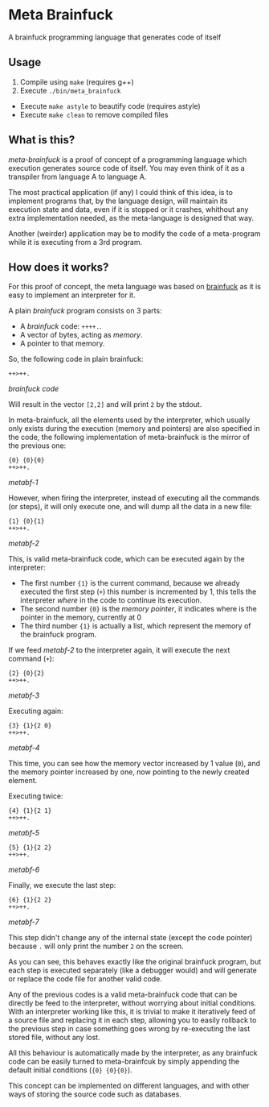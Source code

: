 Meta Brainfuck
==============

A brainfuck programming language that generates code of itself

## Usage

1. Compile using `make` (requires g++)
2. Execute `./bin/meta_brainfuck`


* Execute `make astyle` to beautify code (requires astyle)
* Execute `make clean` to remove compiled files

## What is this?

_meta-brainfuck_ is a proof of concept of a programming language which execution generates source code of itself. You may even think of it as a transpiler from language A to language A.

The most practical application (if any) I could think of this idea, is to implement programs that, by the language design, will maintain its execution state and data, even if it is stopped or it crashes, whithout any extra implementation needed, as the meta-language is designed that way.

Another (weirder) application may be to modify the code of a meta-program while it is executing from a 3rd program.

## How does it works?

For this proof of concept, the meta language was based on [brainfuck](https://esolangs.org/wiki/Brainfuck) as it is easy to implement an interpreter for it.

A plain _brainfuck_ program consists on 3 parts:

* A _brainfuck_ code: `++++.`.
* A vector of bytes, acting as _memory_.
* A pointer to that memory.

So, the following code in plain brainfuck:
```bf
++>++.
```
_brainfuck code_

Will result in the vector `[2,2]` and will print `2` by the stdout.

In meta-brainfuck, all the elements used by the interpreter, which usually only exists during the execution (memory and pointers) are also specified in the code, the following implementation of meta-brainfuck is the mirror of the previous one:

```
{0} {0}{0}
++>++.
```
_metabf-1_

However, when firing the interpreter, instead of executing all the commands (or steps), it will only execute one, and will dump all the data in a new file:

```
{1} {0}{1}
++>++.
```
_metabf-2_

This, is valid meta-brainfuck code, which can be executed again by the interpreter:
* The first number `{1}` is the current command, because we already executed the first step (`+`) this number is incremented by 1, this tells the interpreter _where_ in the code to continue its execution.
* The second number `{0}` is the _memory pointer_, it indicates where is the pointer in the memory, currently at 0
* The third number `{1}` is actually a list, which represent the memory of the brainfuck program.

If we feed _metabf-2_ to the interpreter again, it will execute the next command (`+`):
```
{2} {0}{2}
++>++.
```
_metabf-3_

Executing again:

```
{3} {1}{2 0}
++>++.
```
_metabf-4_

This time, you can see how the memory vector increased by 1 value (`0`), and the memory pointer increased by one, now pointing to the newly created element.

Executing twice:
```
{4} {1}{2 1}
++>++.
```
_metabf-5_

```
{5} {1}{2 2}
++>++.
```
_metabf-6_

Finally, we execute the last step:

```
{6} {1}{2 2}
++>++.
```
_metabf-7_

This step didn't change any of the internal state (except the code pointer) because `.` will only print the number `2` on the screen.

As you can see, this behaves exactly like the original brainfuck program, but each step is executed separately (like a debugger would) and will generate or replace the code file for another valid code.

Any of the previous codes is a valid meta-brainfuck code that can be directly be feed to the interpreter, without worrying about initial conditions. With an interpreter working like this, it is trivial to make it iteratively feed of a source file and replacing it in each step, allowing you to easily rollback to the previous step in case something goes wrong by re-executing the last stored file, without any lost.

All this behaviour is automatically made by the interpreter, as any brainfuck code can be easily turned to meta-brainfcuk by simply appending the default initial conditions (`{0} {0}{0}`).

This concept can be implemented on different languages, and with other ways of storing the source code such as databases.
